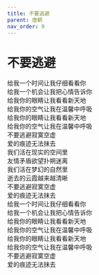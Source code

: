 ```yaml
---
title: 不要逃避
parent: 唐朝
nav_order: 9
---
```


# 不要逃避

给我一个时间让我仔细看看你  
给我一个机会让我把心情告诉你  
给我你的眼睛让我看看新天地  
给我你的空气让我在温馨中呼吸  
给我你的眼睛让我看看新天地  
给我你的空气让我在温馨中呼吸  
不要逃避寂寞空虚  
爱的痕迹无法抹去  
我们活在现实的空间里  
友情矛盾欲望扑朔迷离  
我们活在梦幻的自然里  
逝去的云霞越来越清晰  
不要逃避寂寞空虚  
爱的痕迹无法抹去  
给我一个时间让我仔细看看你  
给我一个机会让我把心情告诉你  
给我你的眼睛让我看看新天地  
给我你的空气让我在温馨中呼吸  
给我你的眼睛让我看看新天地  
给我你的空气让我在温馨中呼吸  
不要逃避寂寞空虚  
爱的痕迹无法抹去